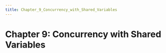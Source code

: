 ```yaml
---
title: Chapter_9_Concurrency_with_Shared_Variables
---
```


# Chapter 9: Concurrency with Shared Variables